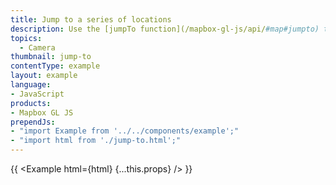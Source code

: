 ```yaml
---
title: Jump to a series of locations
description: Use the [jumpTo function](/mapbox-gl-js/api/#map#jumpto) to showcase multiple locations.
topics:
  - Camera
thumbnail: jump-to
contentType: example
layout: example
language:
- JavaScript
products:
- Mapbox GL JS
prependJs:
- "import Example from '../../components/example';"
- "import html from './jump-to.html';"
---
```


{{ <Example html={html} {...this.props} /> }}

